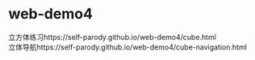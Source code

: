 # web-demo4
立方体练习https://self-parody.github.io/web-demo4/cube.html<br>
立体导航https://self-parody.github.io/web-demo4/cube-navigation.html
